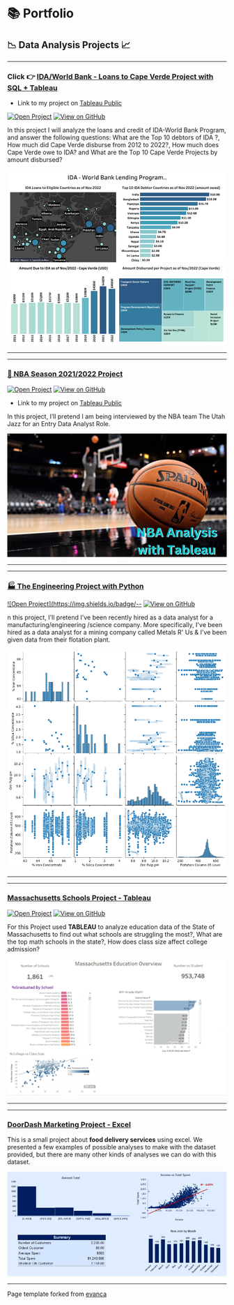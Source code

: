 # 📚 Portfolio

## 📉 Data Analysis Projects 📈

- - -
### Click 👉 [IDA/World Bank - Loans to Cape Verde Project with SQL + Tableau](projects/worldbank_project.md)
- Link to my project on [Tableau Public](https://public.tableau.com/authoring/IDA_Loasn_Global/Dashboard1#1)

[![Open Project](https://img.shields.io/badge/Jupyter-Open_Project-blue?logo=Jupyter)](projects/worldbank_project_html.html) 
[![View on GitHub](https://img.shields.io/badge/GitHub-View_on_GitHub-blue?logo=GitHub)](https://github.com/keltonsantos/dataanalysis/tree/master/)

In this project I will analyze the loans and credit of IDA-World Bank Program, and answer the following questions: What are the Top 10 debtors of IDA ?, How much did Cape Verde disburse from 2012 to 2022?, How much does Cape Verde owe to IDA? and What are the Top 10 Cape Verde Projects by amount disbursed?

[<img src="projects/images/projects/world_bank/Dashboard.png?raw=true">](projects/worldbank_project.md)


- - -
- - -
### [🏀 NBA Season 2021/2022 Project](projects/nba_project.md)
[![Open Project](https://img.shields.io/badge/Jupyter-Open_Project-blue?logo=Jupyter)](projects/nba_project_html.html) 
[![View on GitHub](https://img.shields.io/badge/GitHub-View_on_GitHub-blue?logo=GitHub)](https://github.com/keltonsantos/dataanalysis/tree/master/)

- Link to my project on [Tableau Public](https://public.tableau.com/views/NBA_Analysis_16733865248050/Bubble?:language=en-US&:display_count=n&:origin=viz_share_link)

In this project, I’ll pretend I am being interviewed by the NBA team The Utah Jazz for an Entry Data Analyst Role.

[<img src="projects/images/projects/nba/home.png?raw=true">](projects/nba_project.md)

- - -
- - -
### [🏭 The Engineering Project with Python](https://deepnote.com/workspace/data-analystics-accelerator-85463ddf-4baf-44aa-b9b2-96713a39ac25/project/Mining-Project-7983f6fd-8b68-4392-811b-e4f6145de140/notebook/Notebook%201-fdcf22d20e2742b3bedb51ec60f8677d)
[![Open Project](https://img.shields.io/badge/<DeepNote>-<View on DeepNote>-<yellowgreen>](https://deepnote.com/workspace/data-analystics-accelerator-85463ddf-4baf-44aa-b9b2-96713a39ac25/project/Mining-Project-7983f6fd-8b68-4392-811b-e4f6145de140/notebook/Notebook%201-fdcf22d20e2742b3bedb51ec60f8677d) 
[![View on GitHub](https://img.shields.io/badge/GitHub-View_on_GitHub-blue?logo=GitHub)](https://github.com/keltonsantos/dataanalysis/tree/master/)


n this project, I'll pretend I've been recently hired as a data analyst for a manufacturing/engineering /science company. More specifically, I've been hired as a data analyst for a mining company called Metals R' Us & I've been given data from their flotation plant.

[<img src="projects/images/projects/python_project/home.png?raw=true">](https://deepnote.com/workspace/data-analystics-accelerator-85463ddf-4baf-44aa-b9b2-96713a39ac25/project/Mining-Project-7983f6fd-8b68-4392-811b-e4f6145de140/notebook/Notebook%201-fdcf22d20e2742b3bedb51ec60f8677d)

- - -
- - -
### [Massachusetts Schools Project - Tableau](projects/tableau_project.md)
[![Open Project](https://img.shields.io/badge/Jupyter-Open_Project-blue?logo=Jupyter)](projects/tableau_project_html.html) 
[![View on GitHub](https://img.shields.io/badge/GitHub-View_on_GitHub-blue?logo=GitHub)](https://github.com/keltonsantos/dataanalysis/tree/master/)

For this Project used **TABLEAU** to analyze education data of the State of Massachusetts to find out what schools are struggling the most?, What are the top math schools in the state?, How does class size affect college admission?

[<img src="projects/images/projects/Mass_tableau/dashboard.PNG?raw=true">](projects/tableau_project.md)

- - -
- - -
### [DoorDash Marketing Project - Excel](https://www.linkedin.com/pulse/doordash-marketing-project-excel-kelton-garcia-santos/)

This is a small project about **food delivery services** using excel. We presented a few examples of possible analyses to make with the dataset provided, but there are many other kinds of analyses we can do with this dataset.

[<img src="projects/images/projects/Doordash/dashboard.png?raw=true">](https://www.linkedin.com/pulse/doordash-marketing-project-excel-kelton-garcia-santos/)


- - -


Page template forked from <a href="https://github.com/evanca/quick-portfolio">evanca</a>
